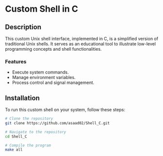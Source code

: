 # Custom Shell in C

## Description
This custom Unix shell interface, implemented in C, is a simplified version of traditional Unix shells. It serves as an educational tool to illustrate low-level programming concepts and shell functionalities.

### Features
- Execute system commands.
- Manage environment variables.
- Process control and signal management.

## Installation
To run this custom shell on your system, follow these steps:

```bash
# Clone the repository
git clone https://github.com/asaad02/Shell_C.git

# Navigate to the repository
cd Shell_C

# Compile the program
make all
